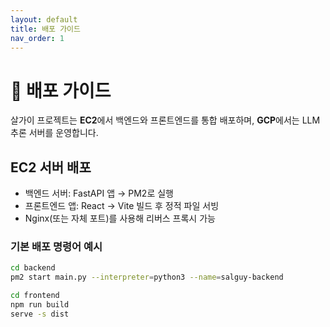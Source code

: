 ```yaml
---
layout: default
title: 배포 가이드
nav_order: 1
---
```


# 🚀 배포 가이드

살가이 프로젝트는 **EC2**에서 백엔드와 프론트엔드를 통합 배포하며, **GCP**에서는 LLM 추론 서버를 운영합니다.

## EC2 서버 배포

- 백엔드 서버: FastAPI 앱 → PM2로 실행
- 프론트엔드 앱: React → Vite 빌드 후 정적 파일 서빙
- Nginx(또는 자체 포트)를 사용해 리버스 프록시 가능

### 기본 배포 명령어 예시

```bash
cd backend
pm2 start main.py --interpreter=python3 --name=salguy-backend

cd frontend
npm run build
serve -s dist
